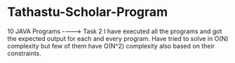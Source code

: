 # Tathastu-Scholar-Program
 10 JAVA Programs ----> Task 2
I have executed all the programs and got the expected output for each and every program. Have tried to solve in O(N) complexity but few of them have O(N^2) complexity also based on their constraints.
